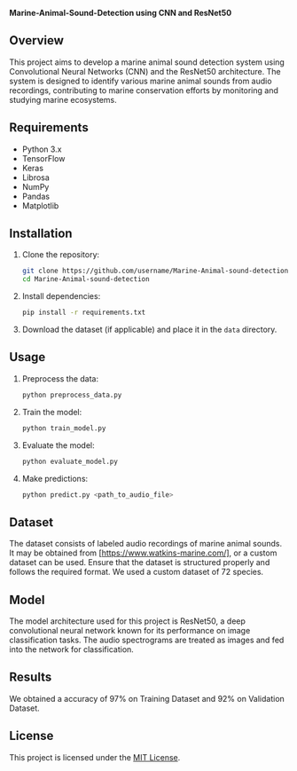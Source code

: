 **Marine-Animal-Sound-Detection using CNN and ResNet50**

## Overview
This project aims to develop a marine animal sound detection system using Convolutional Neural Networks (CNN) and the ResNet50 architecture. The system is designed to identify various marine animal sounds from audio recordings, contributing to marine conservation efforts by monitoring and studying marine ecosystems.

## Requirements
- Python 3.x
- TensorFlow
- Keras
- Librosa
- NumPy
- Pandas
- Matplotlib

## Installation
1. Clone the repository:
   ```bash
   git clone https://github.com/username/Marine-Animal-sound-detection.git
   cd Marine-Animal-sound-detection
   ```
   
2. Install dependencies:
   ```bash
   pip install -r requirements.txt
   ```

3. Download the dataset (if applicable) and place it in the `data` directory.

## Usage
1. Preprocess the data:
   ```bash
   python preprocess_data.py
   ```

2. Train the model:
   ```bash
   python train_model.py
   ```

3. Evaluate the model:
   ```bash
   python evaluate_model.py
   ```

4. Make predictions:
   ```bash
   python predict.py <path_to_audio_file>
   ```

## Dataset
The dataset consists of labeled audio recordings of marine animal sounds. It may be obtained from [https://www.watkins-marine.com/], or a custom dataset can be used. Ensure that the dataset is structured properly and follows the required format. We used a custom dataset of 72 species.

## Model
The model architecture used for this project is ResNet50, a deep convolutional neural network known for its performance on image classification tasks. The audio spectrograms are treated as images and fed into the network for classification.

## Results
We obtained a accuracy of 97% on Training Dataset and 92% on Validation Dataset.

## License
This project is licensed under the [MIT License](LICENSE).

